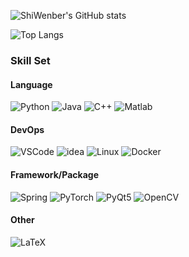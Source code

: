 <!--
**ShiWenber/ShiWenber** is a ✨ _special_ ✨ repository because its `README.md` (this file) appears on your GitHub profile.

Here are some ideas to get you started:

- 🔭 I’m currently working on ...
- 🌱 I’m currently learning ...
- 👯 I’m looking to collaborate on ...
- 🤔 I’m looking for help with ...
- 💬 Ask me about ...
- 📫 How to reach me: ...
- 😄 Pronouns: ...
- ⚡ Fun fact: ...
-->
![ShiWenber's GitHub stats](https://github-readme-stats.vercel.app/api?username=ShiWenber&show_icons=true)

![Top Langs](https://github-readme-stats.vercel.app/api/top-langs/?username=ShiWenber&layout=compact&hide=html,typescript,css,jupyter%20notebook,ruby&langs_count=8)

### Skill Set

#### Language

![Python](https://img.shields.io/badge/Python-3776AB?style=for-the-badge&logo=python&logoColor=white)
![Java](https://custom-icon-badges.demolab.com/badge/Java-007396?style=for-the-badge&logo=java-logo-svgrepo-com&logoColor=white)
![C++](https://img.shields.io/badge/C++-00599C?style=for-the-badge&logo=C%2B%2B&logoColor=white)
![Matlab](https://custom-icon-badges.demolab.com/badge/Matlab-0076A8?style=for-the-badge&logo=file_type_matlab_icon_130398(1)(1)(1)&logoColor=white)

#### DevOps

![VSCode](https://img.shields.io/badge/VSCode-007ACC?style=for-the-badge&logo=visual-studio-code&logoColor=white)
![idea](https://img.shields.io/badge/idea-000000?style=for-the-badge&logo=IntelliJ-IDEA&logoColor=white)
![Linux](https://img.shields.io/badge/Linux-FCC624?style=for-the-badge&logo=linux&logoColor=white)
![Docker](https://img.shields.io/badge/Docker-2496ED?style=for-the-badge&logo=docker&logoColor=white)

#### Framework/Package

![Spring](https://img.shields.io/badge/Spring-6DB33F?style=for-the-badge&logo=spring&logoColor=white)
![PyTorch](https://img.shields.io/badge/PyTorch-EE4C2C?style=for-the-badge&logo=pytorch&logoColor=white)
![PyQt5](https://img.shields.io/badge/PyQt5-41CD52?style=for-the-badge&logo=qt&logoColor=white)
![OpenCV](https://img.shields.io/badge/OpenCV-5C3EE8?style=for-the-badge&logo=opencv&logoColor=white)

#### Other

![LaTeX](https://img.shields.io/badge/LaTeX-008080?style=for-the-badge&logo=latex&logoColor=white)